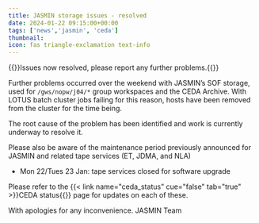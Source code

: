 ```yaml
---
title: JASMIN storage issues - resolved
date: 2024-01-22 09:15:00+00:00
tags: ['news','jasmin', 'ceda']
thumbnail:
icon: fas triangle-exclamation text-info
---
```


{{<alert alert-type="info">}}Issues now resolved, please report any further problems.{{</alert>}}

Further problems occurred over the weekend with JASMIN’s SOF storage, used for `/gws/nopw/j04/*` group workspaces and the CEDA Archive. With LOTUS batch cluster jobs failing for this reason, hosts have been removed from the cluster for the time being.

The root cause of the problem has been identified and work is currently underway to resolve it.

Please also be aware of the maintenance period previously announced for JASMIN and related tape services (ET, JDMA, and NLA)

* Mon 22/Tues 23 Jan: tape services closed for software upgrade

Please refer to the {{< link name="ceda_status" cue="false" tab="true" >}}CEDA status{{</link>}} page for updates on each of these.

With apologies for any inconvenience.
JASMIN Team
